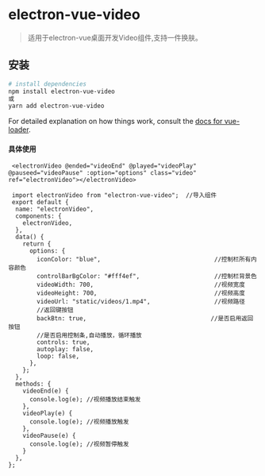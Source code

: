 # electron-vue-video

> 适用于electron-vue桌面开发Video组件,支持一件换肤。

## 安装

``` bash
# install dependencies
npm install electron-vue-video
或
yarn add electron-vue-video
```

For detailed explanation on how things work, consult the [docs for vue-loader](http://vuejs.github.io/vue-loader).

#### 具体使用

```
 <electronVideo @ended="videoEnd" @played="videoPlay" @pauseed="videoPause" :option="options" class="video" ref="electronVideo"></electronVideo>
```

```
 import electronVideo from "electron-vue-video";  //导入组件
 export default {
  name: "electronVideo",
  components: {
    electronVideo,
  },
  data() {
    return {
      options: { 
        iconColor: "blue",                                //控制栏所有内容颜色
        controlBarBgColor: "#fff4ef",                     //控制栏背景色
        videoWidth: 700,                                  //视频宽度
        videoHeight: 700,                                 //视频高度
        videoUrl: "static/videos/1.mp4",                  //视频路径
        //返回键按钮
        backBtn: true,                                   //是否启用返回按钮
        //是否启用控制条,自动播放，循环播放
        controls: true,
        autoplay: false,
        loop: false,
      },
    };
  },
  methods: {
    videoEnd(e) {
      console.log(e); //视频播放结束触发
    },
    videoPlay(e) {
      console.log(e); //视频播放触发
    },
    videoPause(e) {
      console.log(e); //视频暂停触发
    }
  },
};
```

